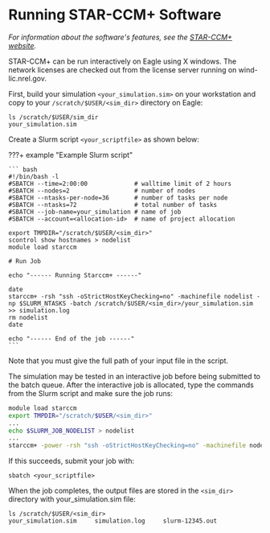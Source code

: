 # Running STAR-CCM+ Software


*For information about the software's features, see the [STAR-CCM+
website](https://mdx.plm.automation.siemens.com/star-ccm-plus).*

STAR-CCM+ can be run interactively on Eagle using X windows. The network
licenses are checked out from the license server running on wind-lic.nrel.gov.

First, build your simulation `<your_simulation.sim>` on your workstation and
copy to your `/scratch/$USER/<sim_dir>` directory on Eagle:

```
ls /scratch/$USER/sim_dir
your_simulation.sim
```

Create a Slurm script `<your_scriptfile>` as shown below:

???+ example "Example Slurm script"

    ``` bash
    #!/bin/bash -l
    #SBATCH --time=2:00:00             # walltime limit of 2 hours
    #SBATCH --nodes=2                  # number of nodes
    #SBATCH --ntasks-per-node=36       # number of tasks per node
    #SBATCH --ntasks=72                # total number of tasks
    #SBATCH --job-name=your_simulation # name of job
    #SBATCH --account=<allocation-id>  # name of project allocation

    export TMPDIR="/scratch/$USER/<sim_dir>"
    scontrol show hostnames > nodelist
    module load starccm

    # Run Job

    echo "------ Running Starccm+ ------"

    date
    starccm+ -rsh "ssh -oStrictHostKeyChecking=no" -machinefile nodelist -np $SLURM_NTASKS -batch /scratch/$USER/<sim_dir>/your_simulation.sim >> simulation.log
    rm nodelist
    date

    echo "------ End of the job ------"
    ```

Note that you must give the full path of your input file in the script.
<!-- TODO: link to docs for interactive job -->
The simulation may be tested in an interactive job before being submitted to the
batch queue.
After the interactive job is allocated, type the commands from the Slurm script
and make sure the job runs:

``` bash
module load starccm
export TMPDIR="/scratch/$USER/<sim_dir>"
...
echo $SLURM_JOB_NODELIST > nodelist
...
starccm+ -power -rsh "ssh -oStrictHostKeyChecking=no" -machinefile nodelist -np $SLURM_NTASKS -batch /scratch/$USER/<sim_dir>/your_simulation.sim >> simulation.log
```

If this succeeds, submit your job with:

```
sbatch <your_scriptfile>
```

When the job completes, the output files are stored in the `<sim_dir>` directory
with your_simulation.sim file:

```
ls /scratch/$USER/<sim_dir>
your_simulation.sim     simulation.log     slurm-12345.out
```
